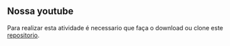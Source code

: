 ## Nossa youtube

Para realizar esta atividade é necessario que faça o download ou clone este [repositorio](https://github.com/zup-academy/nosso-youtube). 
